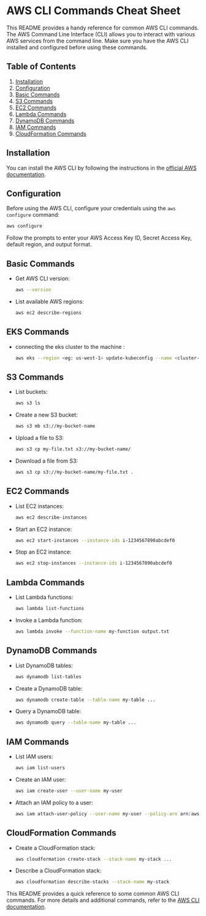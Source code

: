 

# AWS CLI Commands Cheat Sheet

This README provides a handy reference for common AWS CLI commands. The AWS Command Line Interface (CLI) allows you to interact with various AWS services from the command line. Make sure you have the AWS CLI installed and configured before using these commands.

## Table of Contents

1. [Installation](#installation)
2. [Configuration](#configuration)
3. [Basic Commands](#basic-commands)
4. [S3 Commands](#s3-commands)
5. [EC2 Commands](#ec2-commands)
6. [Lambda Commands](#lambda-commands)
7. [DynamoDB Commands](#dynamodb-commands)
8. [IAM Commands](#iam-commands)
9. [CloudFormation Commands](#cloudformation-commands)

## Installation

You can install the AWS CLI by following the instructions in the [official AWS documentation](https://docs.aws.amazon.com/cli/latest/userguide/cli-configure-files.html).

## Configuration

Before using the AWS CLI, configure your credentials using the `aws configure` command:



```bash
aws configure
```

Follow the prompts to enter your AWS Access Key ID, Secret Access Key, default region, and output format.

## Basic Commands

- Get AWS CLI version:
  ```bash
  aws --version
  ```

- List available AWS regions:
  ```bash
  aws ec2 describe-regions
  ```
## EKS Commands

- connecting the eks cluster to the machine :
  ```bash
  aws eks --region <eg: us-west-1> update-kubeconfig --name <cluster-name>
  ```
## S3 Commands

- List buckets:
  ```bash
  aws s3 ls
  ```

- Create a new S3 bucket:
  ```bash
  aws s3 mb s3://my-bucket-name
  ```

- Upload a file to S3:
  ```bash
  aws s3 cp my-file.txt s3://my-bucket-name/
  ```

- Download a file from S3:
  ```bash
  aws s3 cp s3://my-bucket-name/my-file.txt .
  ```

## EC2 Commands

- List EC2 instances:
  ```bash
  aws ec2 describe-instances
  ```

- Start an EC2 instance:
  ```bash
  aws ec2 start-instances --instance-ids i-1234567890abcdef0
  ```

- Stop an EC2 instance:
  ```bash
  aws ec2 stop-instances --instance-ids i-1234567890abcdef0
  ```

## Lambda Commands

- List Lambda functions:
  ```bash
  aws lambda list-functions
  ```

- Invoke a Lambda function:
  ```bash
  aws lambda invoke --function-name my-function output.txt
  ```

## DynamoDB Commands

- List DynamoDB tables:
  ```bash
  aws dynamodb list-tables
  ```

- Create a DynamoDB table:
  ```bash
  aws dynamodb create-table --table-name my-table ...
  ```

- Query a DynamoDB table:
  ```bash
  aws dynamodb query --table-name my-table ...
  ```

## IAM Commands

- List IAM users:
  ```bash
  aws iam list-users
  ```

- Create an IAM user:
  ```bash
  aws iam create-user --user-name my-user
  ```

- Attach an IAM policy to a user:
  ```bash
  aws iam attach-user-policy --user-name my-user --policy-arn arn:aws:iam::aws:policy/AmazonS3FullAccess
  ```

## CloudFormation Commands

- Create a CloudFormation stack:
  ```bash
  aws cloudformation create-stack --stack-name my-stack ...
  ```

- Describe a CloudFormation stack:
  ```bash
  aws cloudformation describe-stacks --stack-name my-stack
  ```

This README provides a quick reference to some common AWS CLI commands. For more details and additional commands, refer to the [AWS CLI documentation](https://docs.aws.amazon.com/cli/latest/index.html).









